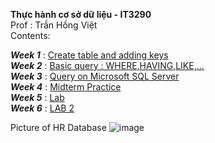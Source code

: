 **Thực hành cơ sở dữ liệu - IT3290 <br>**
Prof : Trần Hồng Việt <br>
Contents:<br>

***Week 1*** : [Create table and adding keys](https://github.com/mrtien12/postgreSQL-assignment/tree/main/week1)<br>
***Week 2*** : [Basic query : WHERE,HAVING,LIKE,...](https://github.com/mrtien12/postgreSQL-assignment/tree/main/week2)<br>
***Week 3*** : [Query on Microsoft SQL Server](https://github.com/mrtien12/postgreSQL-assignment/tree/main/week3)<br>
***Week 4*** : [Midterm Practice](https://github.com/mrtien12/postgreSQL-assignment/blob/main/week4/week4.sql)<br>
***Week 5*** : [Lab ](https://github.com/mrtien12/postgreSQL-assignment/blob/main/week5/week5.sql)<br>
***Week 6*** : [LAB 2](https://github.com/mrtien12/postgreSQL-assignment/blob/main/week5/week6.sql)<br>

Picture of HR Database 
![image](https://user-images.githubusercontent.com/86244629/163422662-db89537b-7052-46d5-b61a-79543e2684b4.png)
